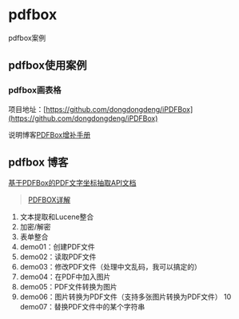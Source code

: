 # pdfbox
pdfbox案例

## pdfbox使用案例

### pdfbox画表格

项目地址：[https://github.com/dongdongdeng/iPDFBox](https://github.com/dongdongdeng/iPDFBox)

说明博客[PDFBox增补手册](https://zhuanlan.zhihu.com/p/53421567)

## pdfbox 博客

[基于PDFBox的PDF文字坐标抽取API文档](https://www.jianshu.com/p/9213f5493031)

> [PDFBOX详解](https://www.cnblogs.com/yjd_hycf_space/p/7942444.html)

1. 文本提取和Lucene整合
2. 加密/解密
3. 表单整合
4. demo01：创建PDF文件
5. demo02：读取PDF文件
6. demo03：修改PDF文件（处理中文乱码，我可以搞定的）
7. demo04：在PDF中加入图片
8. demo05：PDF文件转换为图片
9. demo06：图片转换为PDF文件（支持多张图片转换为PDF文件）
10 demo07：替换PDF文件中的某个字符串
